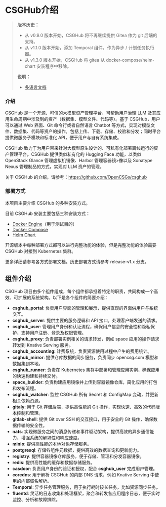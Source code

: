# CSGHub介绍

> **版本历史：**
>
> - 从 v0.9.0 版本开始，CSGHub 将不再继续提供 Gitea 作为 git 后端的支持。
> - 从 v1.1.0 版本开始，添加 Temporal 组件，作为异步 / 计划任务执行器。
> - 从 v1.3.0 版本开始，CSGHub 将 gitea 从 docker-compose/helm-chart 安装程序中移除。
>
> **说明：**
>
> - [多语言文档](../../docs/)

### 介绍

CSGHub 是一个开源、可信的大模型资产管理平台，可帮助用户治理 LLM 及其应用生命周期中涉及到的资产（数据集、模型文件、代码等）。基于 CSGHub，用户可以通过 Web 界面、Git 命令行或者自然语言 Chatbot 等方式，实现对模型文件、数据集、代码等资产的操作，包括上传、下载、存储、校验和分发；同时平台提供微服务子模块和标准化 API，便于用户与自有系统集成。

CSGHub 致力于为用户带来针对大模型原生设计的、可私有化部署离线运行的资产管理平台。CSGHub 提供类似私有化的 Hugging Face 功能，以类似 OpenStack Glance 管理虚拟机镜像、Harbor 管理容器镜>像以及 Sonatype Nexus 管理制品的方式，实现对 LLM 资产的管理。

关于 CSGHub 的介绍，请参考：https://github.com/OpenCSGs/csghub

### 部署方式

本项目主要介绍 CSGHub 的多种安装方式。

目前 CSGHub 安装主要包括三种安装方式：

- [Docker Engine](./install_csghub_by_docker_cn.md)（用于测试目的）
- [Docker Compose](./install_csghub_by_docker_compose_cn.md)
- [Helm Chart](./install_csghub_by_helm_cn.md)

开源版本中每种部署方式都可以进行完整功能的体验，但是完整功能的体验需要 CSGHub 对接到 Kubernetes 集群。

更多详细请参考各方式部署文档。历史部署方式请参考 release-v1.x 分支。

## 组件介绍

CSGHub 项目由多个组件组成，每个组件都承担着特定的职责，共同构成一个高效、可扩展的系统架构。以下是各个组件的简要介绍：

- **csghub_portal**: 负责用户界面的管理和展示，提供直观的界面供用户与系统交互。
- **csghub_server**: 提供主要的服务逻辑和 API 接口，处理客户端发送的请求。
- **csghub_user**: 管理用户身份和认证流程，确保用户信息的安全性和隐私保护，支持用户注册、登录及权限管理。
- **csghub_proxy**: 负责部署实例相关的请求转发，例如 space 应用的操作请求转发到 Knative Serving 服务。
- **csghub_accounting**: 计费系统，负责资源使用过程中产生的费用统计。
- **csghub_mirror**: 提供仓库数据的同步服务，负责同步 opencsg.com 模型和数据集到本地。
- **csghub_runner**: 负责在 Kubernetes 集群中部署和管理应用实例，确保应用的快速构建和持续交付。
- **space_builder**: 负责构建应用镜像并上传到容器镜像仓库，简化应用的打包和发布流程。
- **csghub_watcher**: 监控 CSGHub  所有 Secret 和 ConfigMap 变动，并更新相关依赖资源。
- **gitaly**: 用于 Git 存储后端，提供高性能的 Git 操作，实现快速、高效的代码版本控制和管理。
- **gitlab-shell**: 提供 Git over SSH 的交互接口，用于安全的 Git 操作，确保数据传输的安全性。
- **nats**: 实现微服务之间的消息传递和事件驱动架构，提供高效的异步通信能力，增强系统的解耦性和响应速度。
- **minio**: 提供高性能的本地对象存储服务。
- **postgresql**: 存储各组件元数据，提供高效的数据查询和更新能力。
- **registry**: 提供容器镜像仓库服务，便于存储、管理和分发容器镜像。
- **redis**: 提供高性能的缓存和数据存储服务。
- **casdoor**: 负责用户身份的验证和授权，配合 **csghub_user** 完成用户管理。
- **coredns**: 用于解析 CSGHub 的内部 DNS 请求，例如 Knative Serving 中使用的内部域名解析。
- **Temporal**: 异步任务管理服务，用于执行耗时较长任务，比如资源同步任务。
- **fluentd**: 灵活的日志收集和处理框架，聚合和转发各应用程序日志，便于实时监控、分析和故障排除。